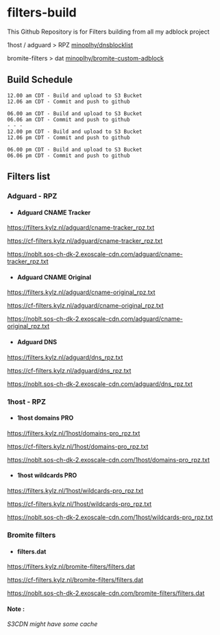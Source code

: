# filters-build
This Github Repository is for Filters building from all my adblock project

1host / adguard > RPZ [minoplhy/dnsblocklist](https://github.com/minoplhy/dnsblocklist)

bromite-filters > dat [minoplhy/bromite-custom-adblock](https://github.com/minoplhy/bromite-custom-adblock)
## Build Schedule
```
12.00 am CDT - Build and upload to S3 Bucket
12.06 am CDT - Commit and push to github

06.00 am CDT - Build and upload to S3 Bucket
06.06 am CDT - Commit and push to github
- - -
12.00 pm CDT - Build and upload to S3 Bucket
12.06 pm CDT - Commit and push to github

06.00 pm CDT - Build and upload to S3 Bucket
06.06 pm CDT - Commit and push to github
```
## Filters list
### Adguard - RPZ

* #### Adguard CNAME Tracker

https://filters.kylz.nl/adguard/cname-tracker_rpz.txt

https://cf-filters.kylz.nl/adguard/cname-tracker_rpz.txt

https://noblt.sos-ch-dk-2.exoscale-cdn.com/adguard/cname-tracker_rpz.txt


* #### Adguard CNAME Original

https://filters.kylz.nl/adguard/cname-original_rpz.txt

https://cf-filters.kylz.nl/adguard/cname-original_rpz.txt

https://noblt.sos-ch-dk-2.exoscale-cdn.com/adguard/cname-original_rpz.txt


* #### Adguard DNS

https://filters.kylz.nl/adguard/dns_rpz.txt

https://cf-filters.kylz.nl/adguard/dns_rpz.txt

https://noblt.sos-ch-dk-2.exoscale-cdn.com/adguard/dns_rpz.txt


### 1host - RPZ

* #### 1host domains PRO

https://filters.kylz.nl/1host/domains-pro_rpz.txt

https://cf-filters.kylz.nl/1host/domains-pro_rpz.txt

https://noblt.sos-ch-dk-2.exoscale-cdn.com/1host/domains-pro_rpz.txt


* #### 1host wildcards PRO

https://filters.kylz.nl/1host/wildcards-pro_rpz.txt

https://cf-filters.kylz.nl/1host/wildcards-pro_rpz.txt

https://noblt.sos-ch-dk-2.exoscale-cdn.com/1host/wildcards-pro_rpz.txt

### Bromite filters

* #### filters.dat

https://filters.kylz.nl/bromite-filters/filters.dat

https://cf-filters.kylz.nl/bromite-filters/filters.dat

https://noblt.sos-ch-dk-2.exoscale-cdn.com/bromite-filters/filters.dat


#### Note :
_S3CDN might have some cache_
